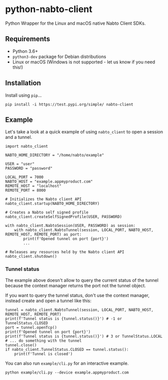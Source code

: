 # python-nabto-client

Python Wrapper for the Linux and macOS native Nabto Client SDKs.

## Requirements

* Python 3.6+
* `python3-dev` package for Debian distributions
* Linux or macOS (Windows is not supported - let us know if you need this!)

## Installation

Install using `pip`...

    pip install -i https://test.pypi.org/simple/ nabto-client

## Example

Let's take a look at a quick example of using `nabto_client` to open a session and a tunnel.

    import nabto_client

    NABTO_HOME_DIRECTORY = "/home/nabto/example"

    USER = "user"
    PASSWORD = "password"

    LOCAL_PORT = 7000
    NABTO_HOST = "example.appmyproduct.com"
    REMOTE_HOST = "localhost"
    REMOTE_PORT = 8000

    # Initializes the Nabto client API
    nabto_client.startup(NABTO_HOME_DIRECTORY)

    # Creates a Nabto self signed profile
    nabto_client.createSelfSignedProfile(USER, PASSWORD)

    with nabto_client.NabtoSession(USER, PASSWORD) as session:
        with nabto_client.NabtoTunnel(session, LOCAL_PORT, NABTO_HOST, REMOTE_HOST, REMOTE_PORT) as port:
            print(f'Opened tunnel on port {port}')
            ...

    # Releases any resources held by the Nabto client API
    nabto_client.shutdown()

### Tunnel status
The example above doesn't allow to query the current status of the tunnel because the context manager returns the port not the tunnel object.

If you want to query the tunnel status, don't use the context manager, instead create and open a tunnel like this:

    tunnel = nabto_client.NabtoTunnel(session, LOCAL_PORT, NABTO_HOST, REMOTE_HOST, REMOTE_PORT)
    print(f'Tunnel status is {tunnel.status()}') # -1 or TunnelStatus.CLOSED
    port = tunnel.openTcp()
    print(f'Opened tunnel on port {port}')
    print(f'Tunnel status is {tunnel.status()}') # 3 or TunnelStatus.LOCAL
    # ... do something with the tunnel
    tunnel.close()
    if nabto_client.TunnelStatus.CLOSED == tunnel.status():
        print(f'Tunnel is closed')

You can also run `example/cli.py` for an interactive example.

    python example/cli.py --device example.appmyproduct.com
